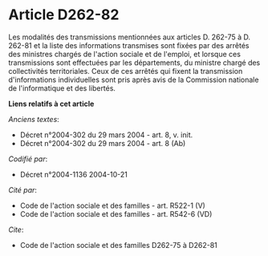 # Article D262-82

Les modalités des transmissions mentionnées aux articles D. 262-75 à D. 262-81 et la liste des informations transmises sont
fixées par des arrêtés des ministres chargés de l'action sociale et de l'emploi, et lorsque ces transmissions sont effectuées
par les départements, du ministre chargé des collectivités territoriales. Ceux de ces arrêtés qui fixent la transmission
d'informations individuelles sont pris après avis de la Commission nationale de l'informatique et des libertés.

**Liens relatifs à cet article**

_Anciens textes_:

  - Décret n°2004-302 du 29 mars 2004 - art. 8, v. init.
  - Décret n°2004-302 du 29 mars 2004 - art. 8 (Ab)

_Codifié par_:

  - Décret n°2004-1136 2004-10-21

_Cité par_:

  - Code de l'action sociale et des familles - art. R522-1 (V)
  - Code de l'action sociale et des familles - art. R542-6 (VD)

_Cite_:

  - Code de l'action sociale et des familles D262-75 à D262-81
